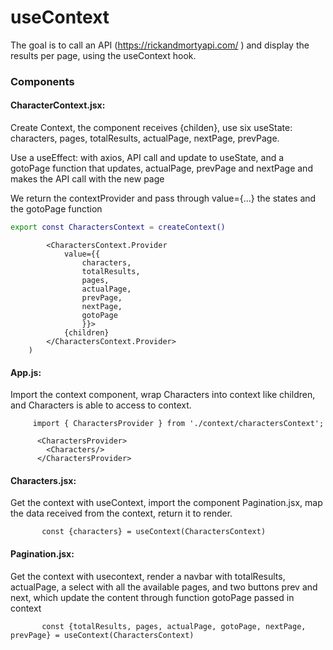 # useContext

The goal is to call an API (https://rickandmortyapi.com/ ) and display the results per page, using the useContext hook.

### Components

#### CharacterContext.jsx: 
Create Context, the component receives {childen},
use six useState: characters, pages, totalResults, actualPage, nextPage, prevPage.

Use a useEffect: with axios, API call and update to useState, and a gotoPage function that updates, actualPage, prevPage and nextPage and makes the API call with the new page


We return the contextProvider and pass through value={...} the states and the gotoPage function

```bash
export const CharactersContext = createContext()
```



```    return (
        <CharactersContext.Provider 
            value={{
                characters,
                totalResults,
                pages,
                actualPage,
                prevPage,
                nextPage,
                gotoPage
                }}>
            {children}
        </CharactersContext.Provider>
    )

```

#### App.js: 
Import the context component,
wrap Characters into context like children, and Characters is able to access to context.

```    
     import { CharactersProvider } from './context/charactersContext'; 
```

```    
      <CharactersProvider>
        <Characters/>
      </CharactersProvider>   
```

      


#### Characters.jsx: 
Get the context with useContext,
import the component Pagination.jsx,
map the data received from the context, return it to render.

```    
       const {characters} = useContext(CharactersContext)    
```
#### Pagination.jsx: 
Get the context with usecontext,
render a navbar with totalResults, actualPage, a select with all the available pages, and two buttons prev and next, which update the content through function gotoPage passed in context

```    
       const {totalResults, pages, actualPage, gotoPage, nextPage, prevPage} = useContext(CharactersContext)    
```